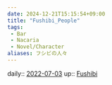 ```yaml
---
date: 2024-12-21T15:15:54+09:00
title: "Fushibi_People"
tags:
 - Bar
 - Nacaria
 - Novel/Character
aliases: フシビの人々
---
```


daily:: [2022-07-03](Daily_Note/2022-07-03.md)
up:: [Fushibi](Fushibi.md)


